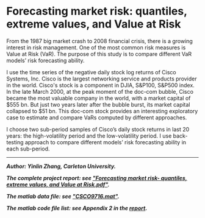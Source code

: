 # Forecasting market risk: quantiles, extreme values, and Value at Risk
From the 1987 big market crash to 2008 financial crisis, there is a growing interest in risk management. One of the most common risk measures is Value at Risk (VaR). The purpose of this study is to compare different VaR models’ risk forecasting ability.

I use the time series of the negative daily stock log returns of Cisco Systems, Inc. Cisco is the largest networking service and products provider in the world. Cisco's stock is a component in DJIA, S&P100, S&P500 index. In the late March 2000, at the peak moment of the doc-com bubble, Cisco became the most valuable company in the world, with a market capital of $555 bn. But just two years later after the bubble burst, its market capital collapsed to $51 bn. This doc-com stock provides an interesting exploratory case to estimate and compare VaRs computed by different approaches. 

I choose two sub-period samples of Cisco’s daily stock returns in last 20 years: the high-volatility period and the low-volatility period. I use back-testing approach to compare different models’ risk forecasting ability in each sub-period. 





------------------------------------------------
**_Author: Yinlin Zhang, Carleton University._**

**_The complete project report: see ["Forecasting market risk- quantiles, extreme values, and Value at Risk.pdf"](https://github.com/superbunny/Forecasting-market-risk--quantiles-extreme-values-and-Value-at-Risk/blob/master/Forecasting%20market%20risk-%20quantiles%2C%20extreme%20values%2C%20and%20Value%20at%20Risk.pdf)._**

**_The matlab data file: see ["CSCO9716.mat"](https://github.com/superbunny/Forecasting-market-risk--quantiles-extreme-values-and-Value-at-Risk/blob/master/CSCO9716.mat)._**

**_The matlab code file list: see Appendix 2 in the [report](https://github.com/superbunny/Forecasting-market-risk--quantiles-extreme-values-and-Value-at-Risk/blob/master/Forecasting%20market%20risk-%20quantiles%2C%20extreme%20values%2C%20and%20Value%20at%20Risk.pdf)._**
